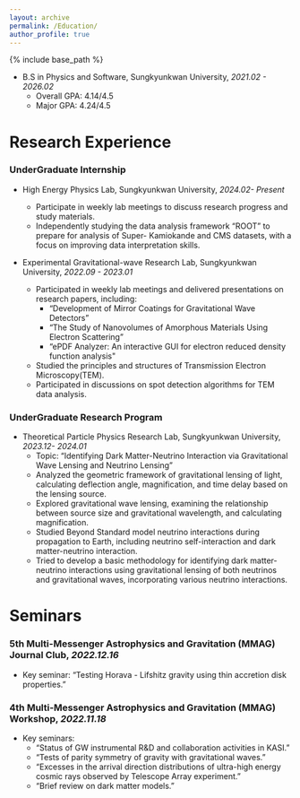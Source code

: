 ```yaml
---
layout: archive
permalink: /Education/
author_profile: true
---
```


{% include base_path %}

* B.S in Physics and Software, Sungkyunkwan University, _2021.02 - 2026.02_
    * Overall GPA: 4.14/4.5
    * Major GPA: 4.24/4.5

Research Experience
======
### UnderGraduate Internship 
* High Energy Physics Lab, Sungkyunkwan University, _2024.02- Present_
    * Participate in weekly lab meetings to discuss research progress and study materials.
    * Independently studying the data analysis framework “ROOT” to prepare for analysis of Super- Kamiokande and CMS datasets, with a focus on improving data interpretation skills.

* Experimental Gravitational-wave Research Lab, Sungkyunkwan University, _2022.09 - 2023.01_
    * Participated in weekly lab meetings and delivered presentations on research papers, including:
        * “Development of Mirror Coatings for Gravitational Wave Detectors”
        * “The Study of Nanovolumes of Amorphous Materials Using Electron Scattering”
        * “ePDF Analyzer: An interactive GUI for electron reduced density function analysis"
    * Studied the principles and structures of Transmission Electron Microscopy(TEM).
    * Participated in discussions on spot detection algorithms for TEM data analysis.


### UnderGraduate Research Program
* Theoretical Particle Physics Research Lab, Sungkyunkwan University, _2023.12- 2024.01_
    * Topic: “Identifying Dark Matter-Neutrino Interaction via Gravitational Wave Lensing and Neutrino Lensing”
    * Analyzed the geometric framework of gravitational lensing of light, calculating deflection angle, magnification, and time delay based on the lensing source.
    * Explored gravitational wave lensing, examining the relationship between source size and gravitational wavelength, and calculating magnification.
    * Studied Beyond Standard model neutrino interactions during propagation to Earth, including neutrino self-interaction and dark matter-neutrino interaction.
    * Tried to develop a basic methodology for identifying dark matter-neutrino interactions using gravitational lensing of both neutrinos and gravitational waves, incorporating various neutrino interactions.

Seminars
======
### 5th Multi-Messenger Astrophysics and Gravitation (MMAG) Journal Club, _2022.12.16_
* Key seminar: “Testing Horava - Lifshitz gravity using thin accretion disk properties.”

### 4th Multi-Messenger Astrophysics and Gravitation (MMAG) Workshop, _2022.11.18_
* Key seminars:
    * “Status of GW instrumental R&D and collaboration activities in KASI.”
    * “Tests of parity symmetry of gravity with gravitational waves.”
    * “Excesses in the arrival direction distributions of ultra-high energy cosmic rays observed by Telescope Array experiment.”
    * “Brief review on dark matter models.”